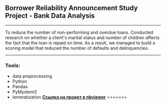 ## Borrower Reliability Announcement Study Project - Bank Data Analysis 
_______________________________________________
To reduce the number of non-performing and overdue loans. Conducted research on whether a client's marital status and number of children affects the fact that the loan is repaid on time. As a result, we managed to build a scoring model that reduced the number of defaults and delinquencies.
______________________________________
### Tools:
- data preprocessing
- Python
- Pandas
- PyMystem3
- lemmatization 
[**Ссылка на проект в nbviewer**](https://nbviewer.jupyter.org/github/konicaRu/eng_i_am_data_analyst/blob/master/1_project_bank_credit_department/1_project_git_finance_bank_loan.ipynb)
=======
